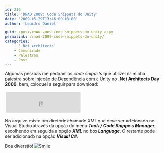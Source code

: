 ```yaml
---
id: 216
title: 'DNAD 2009: Code Snippets do Unity'
date: '2009-06-29T13:46:00-03:00'
author: 'Leandro Daniel'

guid: /post/DNAD-2009-Code-Snippets-do-Unity.aspx
permalink: /dnad-2009-code-snippets-do-unity/
categories:
    - '.Net Architects'
    - Comunidade
    - Palestras
    - Post
---
```


 Algumas pessoas me pediram os *code snippets* que utilizei na minha palestra sobre Injeção de Dependência com o Unity no **.Net Architects Day 2009**, bem, coloquei a seguir para download:

 <iframe frameborder="0" src="http://cid-682bb4abc622d264.skydrive.live.com/embedrowdetail.aspx/.Public/UnityCodeSnippet.zip" style="margin: 3px; width: 240px; height: 66px; background-color: #ffffff; border: #dde5e9 1px solid; padding: 0px"></iframe>

 No arquivo existe um diretório chamado XML que deve ser adicionado no Visual Studio através da opção do menu ***Tools / Code Snippets Manager***, escolhendo em seguida a opção ***XML*** no box ***Language***. O restante pode ser adicionado na opção ***Visual C#***.

 Boa diversão! ![Smile](/reverb/editors/tiny_mce/plugins/emotions/images/smiley-smile.gif "Smile")
